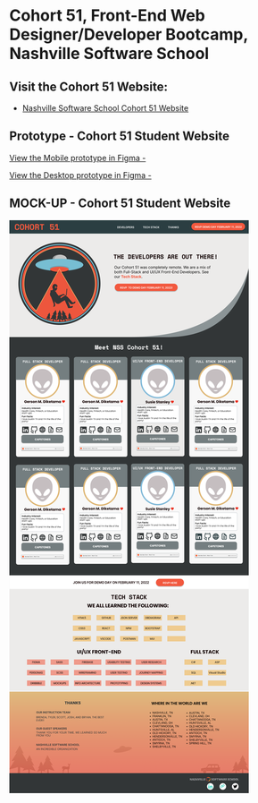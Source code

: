 # Cohort 51, Front-End Web Designer/Developer Bootcamp, Nashville Software School

## Visit the Cohort 51 Website:
* [Nashville Software School Cohort 51 Website](https://nss-day-cohort-51.github.io/)

## Prototype - Cohort 51 Student Website

[View the Mobile prototype in Figma - ](https://www.figma.com/proto/5TqtET6dRZyc1YjqgODj0X/C-51-Prototype---Mobile?page-id=0%3A1&node-id=2%3A818&viewport=241%2C48%2C0.34&scaling=scale-down&starting-point-node-id=2%3A818) 

[View the Desktop prototype in Figma - ](https://www.figma.com/proto/RjPnJ4xrvjgEBBPvwayI9M/C-51-Prototype---Desktop?page-id=0%3A1&node-id=54%3A700&viewport=241%2C48%2C0.18&scaling=scale-down&starting-point-node-id=54%3A700&show-proto-sidebar=1)

## MOCK-UP - Cohort 51 Student Website

![Cohort 51 Student Website High-Fidelity Mock-Up](src/images/c51-mock-up.png)
